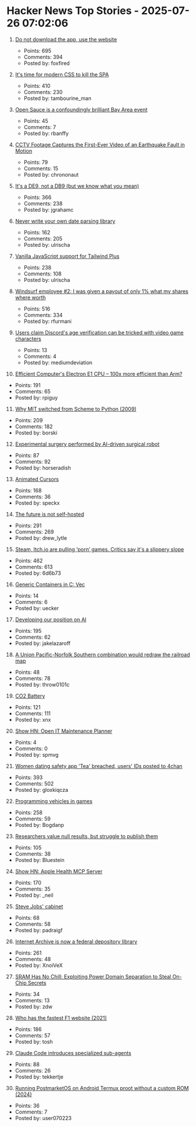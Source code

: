 # Hacker News Top Stories - 2025-07-26 07:02:06

1. [Do not download the app, use the website](https://idiallo.com/blog/dont-download-apps)
   - Points: 695
   - Comments: 394
   - Posted by: foxfired

2. [It's time for modern CSS to kill the SPA](https://www.jonoalderson.com/conjecture/its-time-for-modern-css-to-kill-the-spa/)
   - Points: 410
   - Comments: 230
   - Posted by: tambourine_man

3. [Open Sauce is a confoundingly brilliant Bay Area event](https://www.jeffgeerling.com/blog/2025/open-sauce-confoundingly-brilliant-bay-area-event)
   - Points: 45
   - Comments: 7
   - Posted by: rbanffy

4. [CCTV Footage Captures the First-Ever Video of an Earthquake Fault in Motion](https://www.smithsonianmag.com/smart-news/cctv-footage-captures-the-first-ever-video-of-an-earthquake-fault-in-motion-shining-a-rare-light-on-seismic-dynamics-180987034/)
   - Points: 79
   - Comments: 15
   - Posted by: chrononaut

5. [It's a DE9, not a DB9 (but we know what you mean)](https://news.sparkfun.com/14298)
   - Points: 366
   - Comments: 238
   - Posted by: jgrahamc

6. [Never write your own date parsing library](https://www.zachleat.com/web/adventures-in-date-parsing/)
   - Points: 162
   - Comments: 205
   - Posted by: ulrischa

7. [Vanilla JavaScript support for Tailwind Plus](https://tailwindcss.com/blog/vanilla-js-support-for-tailwind-plus)
   - Points: 238
   - Comments: 108
   - Posted by: ulrischa

8. [Windsurf employee #2: I was given a payout of only 1% what my shares where worth](https://twitter.com/premqnair/status/1948420769945682413)
   - Points: 516
   - Comments: 334
   - Posted by: rfurmani

9. [Users claim Discord's age verification can be tricked with video game characters](https://www.thepinknews.com/2025/07/25/discord-video-game-characters-age-verification-checks-uk-online-safety-act/)
   - Points: 13
   - Comments: 4
   - Posted by: mediumdeviation

10. [Efficient Computer's Electron E1 CPU – 100x more efficient than Arm?](https://morethanmoore.substack.com/p/efficient-computers-electron-e1-cpu)
   - Points: 191
   - Comments: 65
   - Posted by: rpiguy

11. [Why MIT switched from Scheme to Python (2009)](https://www.wisdomandwonder.com/link/2110/why-mit-switched-from-scheme-to-python)
   - Points: 209
   - Comments: 182
   - Posted by: borski

12. [Experimental surgery performed by AI-driven surgical robot](https://arstechnica.com/science/2025/07/experimental-surgery-performed-by-ai-driven-surgical-robot/)
   - Points: 87
   - Comments: 92
   - Posted by: horseradish

13. [Animated Cursors](https://tattoy.sh/news/animated-cursors/)
   - Points: 168
   - Comments: 36
   - Posted by: speckx

14. [The future is not self-hosted](https://www.drewlyton.com/story/the-future-is-not-self-hosted/)
   - Points: 291
   - Comments: 269
   - Posted by: drew_lytle

15. [Steam, Itch.io are pulling ‘porn’ games. Critics say it's a slippery slope](https://www.wired.com/story/steam-itchio-are-pulling-porn-games-censorship/)
   - Points: 462
   - Comments: 613
   - Posted by: 6d6b73

16. [Generic Containers in C: Vec](https://uecker.codeberg.page/2025-07-20.html)
   - Points: 14
   - Comments: 6
   - Posted by: uecker

17. [Developing our position on AI](https://www.recurse.com/blog/191-developing-our-position-on-ai)
   - Points: 195
   - Comments: 62
   - Posted by: jakelazaroff

18. [A Union Pacific-Norfolk Southern combination would redraw the railroad map](https://www.trains.com/trn/news-reviews/news-wire/a-union-pacific-norfolk-southern-combination-would-redraw-the-railroad-map/)
   - Points: 48
   - Comments: 78
   - Posted by: throw0101c

19. [CO2 Battery](https://energydome.com/co2-battery/)
   - Points: 121
   - Comments: 111
   - Posted by: xnx

20. [Show HN: Open IT Maintenance Planner](https://maintenance-planner.vangemert.dev/)
   - Points: 4
   - Comments: 0
   - Posted by: spmvg

21. [Women dating safety app 'Tea' breached, users' IDs posted to 4chan](https://www.404media.co/women-dating-safety-app-tea-breached-users-ids-posted-to-4chan/)
   - Points: 393
   - Comments: 502
   - Posted by: gloxkiqcza

22. [Programming vehicles in games](https://wassimulator.com/blog/programming/programming_vehicles_in_games.html)
   - Points: 258
   - Comments: 59
   - Posted by: Bogdanp

23. [Researchers value null results, but struggle to publish them](https://www.nature.com/articles/d41586-025-02312-4)
   - Points: 105
   - Comments: 38
   - Posted by: Bluestein

24. [Show HN: Apple Health MCP Server](https://github.com/neiltron/apple-health-mcp)
   - Points: 170
   - Comments: 35
   - Posted by: _neil

25. [Steve Jobs' cabinet](https://perfectdays23.substack.com/p/steve-jobs-cabinet)
   - Points: 68
   - Comments: 58
   - Posted by: padraigf

26. [Internet Archive is now a federal depository library](https://www.kqed.org/news/12049420/sf-based-internet-archive-is-now-a-federal-depository-library-what-does-that-mean)
   - Points: 261
   - Comments: 48
   - Posted by: XnoiVeX

27. [SRAM Has No Chill: Exploiting Power Domain Separation to Steal On-Chip Secrets](https://cacm.acm.org/research-highlights/sram-has-no-chill-exploiting-power-domain-separation-to-steal-on-chip-secrets/)
   - Points: 34
   - Comments: 13
   - Posted by: zdw

28. [Who has the fastest F1 website (2021)](https://jakearchibald.com/2021/f1-perf-part-3/)
   - Points: 186
   - Comments: 57
   - Posted by: tosh

29. [Claude Code introduces specialized sub-agents](https://docs.anthropic.com/en/docs/claude-code/sub-agents)
   - Points: 88
   - Comments: 26
   - Posted by: tekkertje

30. [Running PostmarketOS on Android Termux proot without a custom ROM (2024)](https://ivonblog.com/en-us/posts/postmarketos-in-termux-proot/)
   - Points: 36
   - Comments: 7
   - Posted by: user070223

